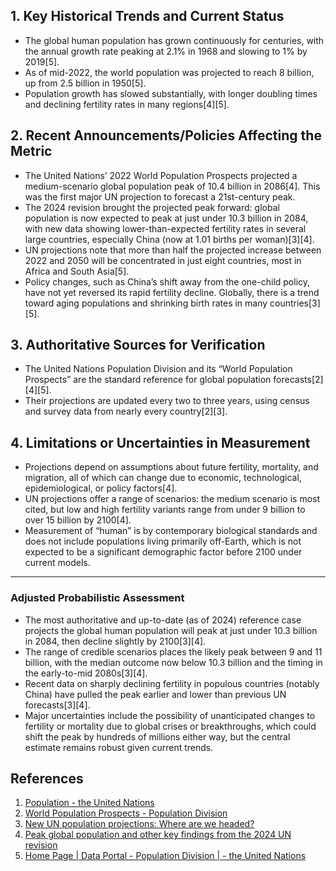 ## 1. Key Historical Trends and Current Status

- The global human population has grown continuously for centuries, with the annual growth rate peaking at 2.1% in 1968 and slowing to 1% by 2019[5].
- As of mid-2022, the world population was projected to reach 8 billion, up from 2.5 billion in 1950[5].
- Population growth has slowed substantially, with longer doubling times and declining fertility rates in many regions[4][5].

## 2. Recent Announcements/Policies Affecting the Metric

- The United Nations’ 2022 World Population Prospects projected a medium-scenario global population peak of 10.4 billion in 2086[4]. This was the first major UN projection to forecast a 21st-century peak.
- The 2024 revision brought the projected peak forward: global population is now expected to peak at just under 10.3 billion in 2084, with new data showing lower-than-expected fertility rates in several large countries, especially China (now at 1.01 births per woman)[3][4].
- UN projections note that more than half the projected increase between 2022 and 2050 will be concentrated in just eight countries, most in Africa and South Asia[5].
- Policy changes, such as China’s shift away from the one-child policy, have not yet reversed its rapid fertility decline. Globally, there is a trend toward aging populations and shrinking birth rates in many countries[3][5].

## 3. Authoritative Sources for Verification

- The United Nations Population Division and its “World Population Prospects” are the standard reference for global population forecasts[2][4][5].
- Their projections are updated every two to three years, using census and survey data from nearly every country[2][3].

## 4. Limitations or Uncertainties in Measurement

- Projections depend on assumptions about future fertility, mortality, and migration, all of which can change due to economic, technological, epidemiological, or policy factors[4].
- UN projections offer a range of scenarios: the medium scenario is most cited, but low and high fertility variants range from under 9 billion to over 15 billion by 2100[4].
- Measurement of “human” is by contemporary biological standards and does not include populations living primarily off-Earth, which is not expected to be a significant demographic factor before 2100 under current models.

---

### Adjusted Probabilistic Assessment

- The most authoritative and up-to-date (as of 2024) reference case projects the global human population will peak at just under 10.3 billion in 2084, then decline slightly by 2100[3][4].
- The range of credible scenarios places the likely peak between 9 and 11 billion, with the median outcome now below 10.3 billion and the timing in the early-to-mid 2080s[3][4].
- Recent data on sharply declining fertility in populous countries (notably China) have pulled the peak earlier and lower than previous UN forecasts[3][4].
- Major uncertainties include the possibility of unanticipated changes to fertility or mortality due to global crises or breakthroughs, which could shift the peak by hundreds of millions either way, but the central estimate remains robust given current trends.

## References

1. [Population - the United Nations](https://www.un.org/en/global-issues/population)
2. [World Population Prospects - Population Division](https://population.un.org/wpp/)
3. [New UN population projections: Where are we headed?](https://populationconnection.org/blog/new-un-population-projections-where-are-we-headed/)
4. [Peak global population and other key findings from the 2024 UN revision](https://ourworldindata.org/un-population-2024-revision)
5. [Home Page | Data Portal - Population Division | - the United Nations](https://population.un.org/dataportal/)